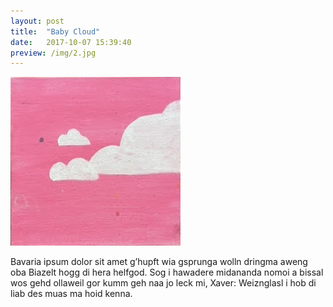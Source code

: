 ```yaml
---
layout: post
title:  "Baby Cloud"
date:   2017-10-07 15:39:40
preview: /img/2.jpg
---
```


![Picture 1](/img/2.jpg)
<!--cloud-->
Bavaria ipsum dolor sit amet g’hupft wia gsprunga wolln dringma aweng oba Biazelt hogg di hera helfgod. Sog i hawadere midananda nomoi a bissal wos gehd ollaweil gor kumm geh naa jo leck mi, Xaver: Weiznglasl i hob di liab des muas ma hoid kenna.
